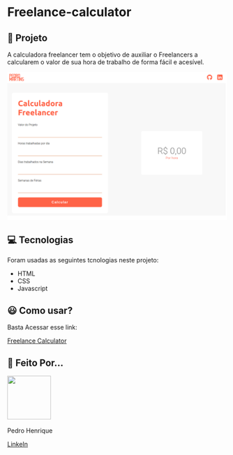 # Freelance-calculator

## :orange_book: Projeto

A calculadora freelancer tem o objetivo de auxiliar o Freelancers a calcularem o valor de sua hora de trabalho de forma fácil e acesível.

<a align="center">

![Freelancer Calculator](assets/freelance-calculator.png)

</a>

## :computer: Tecnologias

Foram usadas as seguintes tcnologias neste projeto:

- HTML
- CSS
- Javascript

## :smiley: Como usar?

Basta Acessar esse link:

[Freelance Calculator]()

## :yellow_heart: Feito Por...

<a align="center">

<a href="#">
  <img src="https://avatars2.githubusercontent.com/u/59265145?s=400&u=dd14be75e1a362b20675ef1810e28da4fed72c23&v=4" alt="" width="100px" height="100px">
</a>

Pedro Henrique

[LinkeIn](https://www.linkedin.com/in/pedrohenriqueoliveiramartins/)

</a>